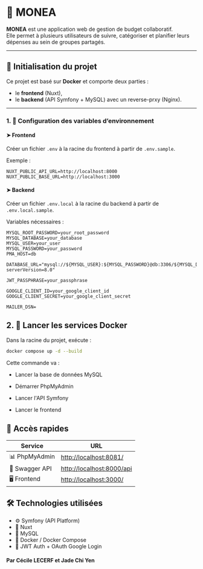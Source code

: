 # 💸 MONEA

**MONEA** est une application web de gestion de budget collaboratif.  
Elle permet à plusieurs utilisateurs de suivre, catégoriser et planifier leurs dépenses au sein de groupes partagés.

---

## 🚀 Initialisation du projet

Ce projet est basé sur **Docker** et comporte deux parties :

- le **frontend** (Nuxt),
- le **backend** (API Symfony + MySQL) avec un reverse-prxy (Nginx).

---

### 1. 🔧 Configuration des variables d’environnement

#### ➤ Frontend

Créer un fichier `.env` à la racine du frontend à partir de `.env.sample`.

Exemple :

```env
NUXT_PUBLIC_API_URL=http://localhost:8000
NUXT_PUBLIC_BASE_URL=http://localhost:3000
```

#### ➤ Backend

Créer un fichier `.env.local` à la racine du backend à partir de `.env.local.sample`.

Variables nécessaires :

```env
MYSQL_ROOT_PASSWORD=your_root_password
MYSQL_DATABASE=your_database
MYSQL_USER=your_user
MYSQL_PASSWORD=your_password
PMA_HOST=db

DATABASE_URL="mysql://${MYSQL_USER}:${MYSQL_PASSWORD}@db:3306/${MYSQL_DATABASE}?serverVersion=8.0"

JWT_PASSPHRASE=your_passphrase

GOOGLE_CLIENT_ID=your_google_client_id
GOOGLE_CLIENT_SECRET=your_google_client_secret

MAILER_DSN=
```

## 2. 🐳 Lancer les services Docker

Dans la racine du projet, exécute :

```bash
docker compose up -d --build
```

Cette commande va :

- Lancer la base de données MySQL

- Démarrer PhpMyAdmin

- Lancer l'API Symfony

- Lancer le frontend

## 🔗 Accès rapides

| Service        | URL                                                    |
| -------------- | ------------------------------------------------------ |
| 📊 PhpMyAdmin  | [http://localhost:8081/](http://localhost:8081/)       |
| 🧪 Swagger API | [http://localhost:8000/api](http://localhost:8000/api) |
| 🖥️ Frontend    | [http://localhost:3000/](http://localhost:3000/)       |

## 🛠️ Technologies utilisées

- ⚙️ Symfony (API Platform)
- 🎨 Nuxt
- 🐬 MySQL
- 🐳 Docker / Docker Compose
- 🔐 JWT Auth + OAuth Google Login

#### Par Cécile LECERF et Jade Chi Yen
